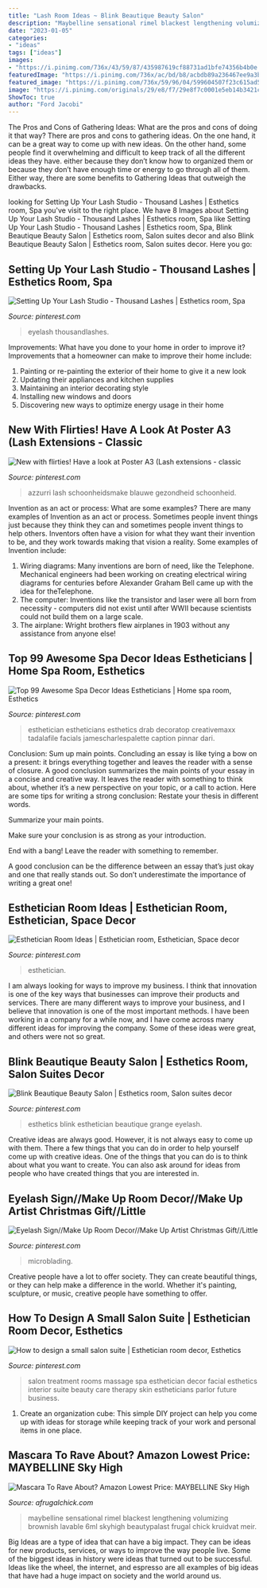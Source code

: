 ```yaml
---
title: "Lash Room Ideas ~ Blink Beautique Beauty Salon"
description: "Maybelline sensational rimel blackest lengthening volumizing brownish lavable 6ml skyhigh beautypalast frugal chick kruidvat meir"
date: "2023-01-05"
categories:
- "ideas"
tags: ["ideas"]
images:
- "https://i.pinimg.com/736x/43/59/87/435987619cf88731ad1bfe74356b4b0e.jpg"
featuredImage: "https://i.pinimg.com/736x/ac/bd/b8/acbdb89a236467ee9a3b2961145bde6a.jpg"
featured_image: "https://i.pinimg.com/736x/59/96/04/599604507f23c615ad590509dd15c587.jpg"
image: "https://i.pinimg.com/originals/29/e8/f7/29e8f7c0001e5eb14b3421c14fbff474.png"
ShowToc: true
author: "Ford Jacobi"
---
```



The Pros and Cons of Gathering Ideas: What are the pros and cons of doing it that way?
There are pros and cons to gathering ideas. On the one hand, it can be a great way to come up with new ideas. On the other hand, some people find it overwhelming and difficult to keep track of all the different ideas they have. either because they don’t know how to organized them or because they don’t have enough time or energy to go through all of them. Either way, there are some benefits to Gathering Ideas that outweigh the drawbacks.

	

		
looking for Setting Up Your Lash Studio - Thousand Lashes | Esthetics room, Spa you've visit to the right place. We have 8 Images about Setting Up Your Lash Studio - Thousand Lashes | Esthetics room, Spa like Setting Up Your Lash Studio - Thousand Lashes | Esthetics room, Spa, Blink Beautique Beauty Salon | Esthetics room, Salon suites decor and also Blink Beautique Beauty Salon | Esthetics room, Salon suites decor. Here you go:
		
    
## Setting Up Your Lash Studio - Thousand Lashes | Esthetics Room, Spa

<img loading=lazy src="https://i.pinimg.com/originals/29/e8/f7/29e8f7c0001e5eb14b3421c14fbff474.png" onerror="this.onerror=null;this.src='https://tse2.mm.bing.net/th?id=OIP.q3K4PCQ3jywD_1P4-C5dtgHaHa&amp;pid=15.1';" alt="Setting Up Your Lash Studio - Thousand Lashes | Esthetics room, Spa">

_Source: pinterest.com_

>eyelash thousandlashes. 

	

Improvements: What have you done to your home in order to improve it?
Improvements that a homeowner can make to improve their home include: 
1. Painting or re-painting the exterior of their home to give it a new look 
2. Updating their appliances and kitchen supplies 
3. Maintaining an interior decorating style 
4. Installing new windows and doors 
5. Discovering new ways to optimize energy usage in their home 

    
## New With Flirties! Have A Look At Poster A3 (Lash Extensions - Classic

<img loading=lazy src="https://i.pinimg.com/originals/ec/d4/64/ecd46493d41496f1330f10a5686d6605.png" onerror="this.onerror=null;this.src='https://tse3.mm.bing.net/th?id=OIP.lLo0w8oEN2WAojpYo8_nuAHaKI&amp;pid=15.1';" alt="New with flirties! Have a look at Poster A3 (Lash extensions - classic">

_Source: pinterest.com_

>azzurri lash schoonheidsmake blauwe gezondheid schoonheid. 

	

Invention as an act or process: What are some examples?
There are many examples of Invention as an act or process. Sometimes people invent things just because they think they can and sometimes people invent things to help others. Inventors often have a vision for what they want their invention to be, and they work towards making that vision a reality. Some examples of Invention include: 
1) Wiring diagrams: Many inventions are born of need, like the Telephone. Mechanical engineers had been working on creating electrical wiring diagrams for centuries before Alexander Graham Bell came up with the idea for theTelephone.
2) The computer: Inventions like the transistor and laser were all born from necessity - computers did not exist until after WWII because scientists could not build them on a large scale.
3) The airplane: Wright brothers flew airplanes in 1903 without any assistance from anyone else!

    
## Top 99 Awesome Spa Decor Ideas Estheticians | Home Spa Room, Esthetics

<img loading=lazy src="https://i.pinimg.com/originals/50/6b/5e/506b5efc5a0d0bd11eeb83e8eb376723.jpg" onerror="this.onerror=null;this.src='https://tse2.mm.bing.net/th?id=OIP.eaJUOJ69seRpk1H4fhpP7gHaNL&amp;pid=15.1';" alt="Top 99 Awesome Spa Decor Ideas Estheticians | Home spa room, Esthetics">

_Source: pinterest.com_

>esthetician estheticians esthetics drab decoratop creativemaxx tadalafile facials jamescharlespalette caption pinnar dari. 

	

Conclusion: Sum up main points.
Concluding an essay is like tying a bow on a present: it brings everything together and leaves the reader with a sense of closure. A good conclusion summarizes the main points of your essay in a concise and creative way. It leaves the reader with something to think about, whether it’s a new perspective on your topic, or a call to action. Here are some tips for writing a strong conclusion:
 Restate your thesis in different words.

Summarize your main points.

Make sure your conclusion is as strong as your introduction.

End with a bang! Leave the reader with something to remember.

A good conclusion can be the difference between an essay that’s just okay and one that really stands out. So don’t underestimate the importance of writing a great one!

    
## Esthetician Room Ideas | Esthetician Room, Esthetician, Space Decor

<img loading=lazy src="https://i.pinimg.com/736x/ac/bd/b8/acbdb89a236467ee9a3b2961145bde6a.jpg" onerror="this.onerror=null;this.src='https://tse2.mm.bing.net/th?id=OIP.khhduFhu1ypMt6RZakojUgHaIk&amp;pid=15.1';" alt="Esthetician Room Ideas | Esthetician room, Esthetician, Space decor">

_Source: pinterest.com_

>esthetician. 

	

I am always looking for ways to improve my business. I think that innovation is one of the key ways that businesses can improve their products and services. There are many different ways to improve your business, and I believe that innovation is one of the most important methods. I have been working in a company for a while now, and I have come across many different ideas for improving the company. Some of these ideas were great, and others were not so great.

    
## Blink Beautique Beauty Salon | Esthetics Room, Salon Suites Decor

<img loading=lazy src="https://i.pinimg.com/736x/59/96/04/599604507f23c615ad590509dd15c587.jpg" onerror="this.onerror=null;this.src='https://tse2.mm.bing.net/th?id=OIP.KUOFhxDbH_8za-kIW2LCiQHaFK&amp;pid=15.1';" alt="Blink Beautique Beauty Salon | Esthetics room, Salon suites decor">

_Source: pinterest.com_

>esthetics blink esthetician beautique grange eyelash. 

	

Creative ideas are always good. However, it is not always easy to come up with them. There a few things that you can do in order to help yourself come up with creative ideas. One of the things that you can do is to think about what you want to create. You can also ask around for ideas from people who have created things that you are interested in.

    
## Eyelash Sign//Make Up Room Decor//Make Up Artist Christmas Gift//Little

<img loading=lazy src="https://i.pinimg.com/736x/43/59/87/435987619cf88731ad1bfe74356b4b0e.jpg" onerror="this.onerror=null;this.src='https://tse4.mm.bing.net/th?id=OIP.2r9i4x50TCMyUt-zCpFgHQHaHa&amp;pid=15.1';" alt="Eyelash Sign//Make Up Room Decor//Make Up Artist Christmas Gift//Little">

_Source: pinterest.com_

>microblading. 

	

Creative people have a lot to offer society. They can create beautiful things, or they can help make a difference in the world. Whether it's painting, sculpture, or music, creative people have something to offer.

    
## How To Design A Small Salon Suite | Esthetician Room Decor, Esthetics

<img loading=lazy src="https://i.pinimg.com/736x/b7/e0/db/b7e0db98f7fe25dc481adf18ee8aff16.jpg" onerror="this.onerror=null;this.src='https://tse4.mm.bing.net/th?id=OIP.nHlXAIJEDkvvL02N9U6QawHaJ3&amp;pid=15.1';" alt="How to design a small salon suite | Esthetician room decor, Esthetics">

_Source: pinterest.com_

>salon treatment rooms massage spa esthetician decor facial esthetics interior suite beauty care therapy skin estheticians parlor future business. 

	

1. Create an organization cube: This simple DIY project can help you come up with ideas for storage while keeping track of your work and personal items in one place.

    
## Mascara To Rave About? Amazon Lowest Price: MAYBELLINE Sky High

<img loading=lazy src="https://www.afrugalchick.com/wp-content/uploads/2021/04/sky-high-mascara-1024x1024.jpg" onerror="this.onerror=null;this.src='https://tse4.mm.bing.net/th?id=OIP.nd5D5abN0c7Jt9tJHZg6DwHaHa&amp;pid=15.1';" alt="Mascara To Rave About? Amazon Lowest Price: MAYBELLINE Sky High">

_Source: afrugalchick.com_

>maybelline sensational rimel blackest lengthening volumizing brownish lavable 6ml skyhigh beautypalast frugal chick kruidvat meir. 

	

Big Ideas are a type of idea that can have a big impact. They can be ideas for new products, services, or ways to improve the way people live. Some of the biggest ideas in history were ideas that turned out to be successful. Ideas like the wheel, the internet, and espresso are all examples of big ideas that have had a huge impact on society and the world around us.

